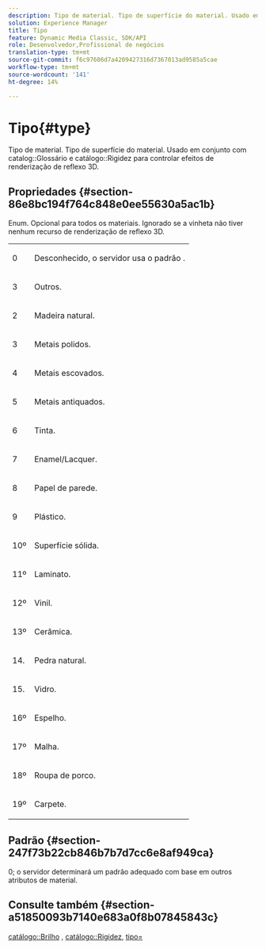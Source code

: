 ```yaml
---
description: Tipo de material. Tipo de superfície do material. Usado em conjunto com o glossário de catálogo e a Rigidez do catálogo para controlar os efeitos de renderização da reflexão 3D.
solution: Experience Manager
title: Tipo
feature: Dynamic Media Classic, SDK/API
role: Desenvolvedor,Profissional de negócios
translation-type: tm+mt
source-git-commit: f6c97606d7a4209427316d7367013ad9585a5cae
workflow-type: tm+mt
source-wordcount: '141'
ht-degree: 14%

---
```



# Tipo{#type}

Tipo de material. Tipo de superfície do material. Usado em conjunto com catalog::Glossário e catálogo::Rigidez para controlar efeitos de renderização de reflexo 3D.

## Propriedades {#section-86e8bc194f764c848e0ee55630a5ac1b}

Enum. Opcional para todos os materiais. Ignorado se a vinheta não tiver nenhum recurso de renderização de reflexo 3D.

<table id="simpletable_85BF61871CAA420B92B855AAB8FACA2C"> 
 <tr class="strow"> 
  <td class="stentry"> <p>0 </p> </td> 
  <td class="stentry"> <p>Desconhecido, o servidor usa o padrão . </p> </td> 
 </tr> 
 <tr class="strow"> 
  <td class="stentry"> <p>3 </p> </td> 
  <td class="stentry"> <p>Outros. </p> </td> 
 </tr> 
 <tr class="strow"> 
  <td class="stentry"> <p>2 </p> </td> 
  <td class="stentry"> <p>Madeira natural. </p> </td> 
 </tr> 
 <tr class="strow"> 
  <td class="stentry"> <p>3 </p> </td> 
  <td class="stentry"> <p>Metais polidos. </p> </td> 
 </tr> 
 <tr class="strow"> 
  <td class="stentry"> <p>4 </p> </td> 
  <td class="stentry"> <p>Metais escovados. </p> </td> 
 </tr> 
 <tr class="strow"> 
  <td class="stentry"> <p>5 </p> </td> 
  <td class="stentry"> <p>Metais antiquados. </p> </td> 
 </tr> 
 <tr class="strow"> 
  <td class="stentry"> <p>6 </p> </td> 
  <td class="stentry"> <p>Tinta. </p> </td> 
 </tr> 
 <tr class="strow"> 
  <td class="stentry"> <p>7 </p> </td> 
  <td class="stentry"> <p>Enamel/Lacquer. </p> </td> 
 </tr> 
 <tr class="strow"> 
  <td class="stentry"> <p>8 </p> </td> 
  <td class="stentry"> <p>Papel de parede. </p> </td> 
 </tr> 
 <tr class="strow"> 
  <td class="stentry"> <p>9 </p> </td> 
  <td class="stentry"> <p>Plástico. </p> </td> 
 </tr> 
 <tr class="strow"> 
  <td class="stentry"> <p>10º </p> </td> 
  <td class="stentry"> <p>Superfície sólida. </p> </td> 
 </tr> 
 <tr class="strow"> 
  <td class="stentry"> <p>11º </p> </td> 
  <td class="stentry"> <p>Laminato. </p> </td> 
 </tr> 
 <tr class="strow"> 
  <td class="stentry"> <p>12º </p> </td> 
  <td class="stentry"> <p>Vinil. </p> </td> 
 </tr> 
 <tr class="strow"> 
  <td class="stentry"> <p>13º </p> </td> 
  <td class="stentry"> <p>Cerâmica. </p> </td> 
 </tr> 
 <tr class="strow"> 
  <td class="stentry"> <p>14. </p> </td> 
  <td class="stentry"> <p>Pedra natural. </p> </td> 
 </tr> 
 <tr class="strow"> 
  <td class="stentry"> <p>15. </p> </td> 
  <td class="stentry"> <p>Vidro. </p> </td> 
 </tr> 
 <tr class="strow"> 
  <td class="stentry"> <p>16º </p> </td> 
  <td class="stentry"> <p>Espelho. </p> </td> 
 </tr> 
 <tr class="strow"> 
  <td class="stentry"> <p>17º </p> </td> 
  <td class="stentry"> <p>Malha. </p> </td> 
 </tr> 
 <tr class="strow"> 
  <td class="stentry"> <p>18º </p> </td> 
  <td class="stentry"> <p>Roupa de porco. </p> </td> 
 </tr> 
 <tr class="strow"> 
  <td class="stentry"> <p>19º </p> </td> 
  <td class="stentry"> <p>Carpete. </p> </td> 
 </tr> 
</table>

## Padrão {#section-247f73b22cb846b7b7d7cc6e8af949ca}

0; o servidor determinará um padrão adequado com base em outros atributos de material.

## Consulte também {#section-a51850093b7140e683a0f8b07845843c}

[catálogo::Brilho](../../../../../ir-api/material-cat/image-rendering-api-ref/c-ir-material-catalog/c-ir-material-data-reference/r-ir-cat-gloss.md#reference-5277f62a67e2408ab94699aa712f1eeb) ,  [catálogo::Rigidez](../../../../../ir-api/material-cat/image-rendering-api-ref/c-ir-material-catalog/c-ir-material-data-reference/r-ir-roughness.md#reference-79f748ac642745e3b81795a99f61fa99),  [tipo=](../../../../../ir-api/http-protocol/image-rendering-api-ref/c-ir-http-protocol-ref/c-ir-http-protocol-command-reference/r-ir-http-type.md#reference-128c7de89e2d46838019b560f3f84a35)
